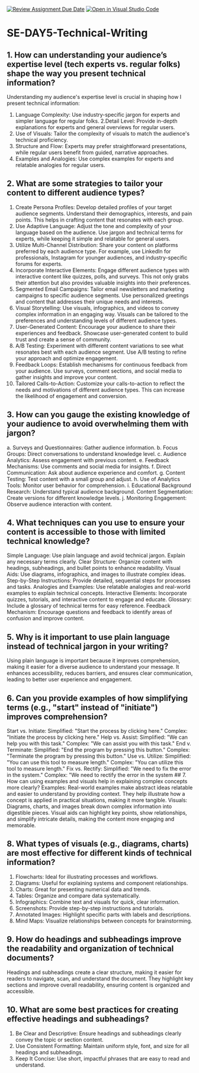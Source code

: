 [![Review Assignment Due Date](https://classroom.github.com/assets/deadline-readme-button-22041afd0340ce965d47ae6ef1cefeee28c7c493a6346c4f15d667ab976d596c.svg)](https://classroom.github.com/a/zsAR-pyY)
[![Open in Visual Studio Code](https://classroom.github.com/assets/open-in-vscode-2e0aaae1b6195c2367325f4f02e2d04e9abb55f0b24a779b69b11b9e10269abc.svg)](https://classroom.github.com/online_ide?assignment_repo_id=18506291&assignment_repo_type=AssignmentRepo)
# SE-DAY5-Technical-Writing
## 1. How can understanding your audience’s expertise level (tech experts vs. regular folks) shape the way you present technical information?
Understanding my audience's expertise level is crucial in shaping how I present technical information:
1. Language Complexity: Use industry-specific jargon for experts and simpler language for regular folks.
2.Detail Level: Provide in-depth explanations for experts and general overviews for regular users.
3. Use of Visuals: Tailor the complexity of visuals to match the audience's technical proficiency.
4. Structure and Flow: Experts may prefer straightforward presentations, while regular users benefit from guided, narrative approaches.
5. Examples and Analogies: Use complex examples for experts and relatable analogies for regular users.
   
## 2. What are some strategies to tailor your content to different audience types?
1. Create Persona Profiles: Develop detailed profiles of your target audience segments. Understand their demographics, interests, and pain points. This helps in crafting content that resonates with each group.
2. Use Adaptive Language: Adjust the tone and complexity of your language based on the audience. Use jargon and technical terms for experts, while keeping it simple and relatable for general users.
3. Utilize Multi-Channel Distribution: Share your content on platforms preferred by each audience type. For example, use LinkedIn for professionals, Instagram for younger audiences, and industry-specific forums for experts.
4. Incorporate Interactive Elements: Engage different audience types with interactive content like quizzes, polls, and surveys. This not only grabs their attention but also provides valuable insights into their preferences.
5. Segmented Email Campaigns: Tailor email newsletters and marketing campaigns to specific audience segments. Use personalized greetings and content that addresses their unique needs and interests.
6. Visual Storytelling: Use visuals, infographics, and videos to convey complex information in an engaging way. Visuals can be tailored to the preferences and understanding levels of different audience types.
7. User-Generated Content: Encourage your audience to share their experiences and feedback. Showcase user-generated content to build trust and create a sense of community.
8. A/B Testing: Experiment with different content variations to see what resonates best with each audience segment. Use A/B testing to refine your approach and optimize engagement.
9. Feedback Loops: Establish mechanisms for continuous feedback from your audience. Use surveys, comment sections, and social media to gather insights and improve your content.
10. Tailored Calls-to-Action: Customize your calls-to-action to reflect the needs and motivations of different audience types. This can increase the likelihood of engagement and conversion.

## 3. How can you gauge the existing knowledge of your audience to avoid overwhelming them with jargon?
a. Surveys and Questionnaires: Gather audience information.
b. Focus Groups: Direct conversations to understand knowledge level.
c. Audience Analytics: Assess engagement with previous content.
e. Feedback Mechanisms: Use comments and social media for insights.
f. Direct Communication: Ask about audience experience and comfort.
g. Content Testing: Test content with a small group and adjust.
h. Use of Analytics Tools: Monitor user behavior for comprehension.
i. Educational Background Research: Understand typical audience background.
Content Segmentation: Create versions for different knowledge levels.
j. Monitoring Engagement: Observe audience interaction with content.

## 4. What techniques can you use to ensure your content is accessible to those with limited technical knowledge?
Simple Language: Use plain language and avoid technical jargon. Explain any necessary terms clearly.
Clear Structure: Organize content with headings, subheadings, and bullet points to enhance readability.
Visual Aids: Use diagrams, infographics, and images to illustrate complex ideas.
Step-by-Step Instructions: Provide detailed, sequential steps for processes and tasks.
Analogies and Examples: Use relatable analogies and real-world examples to explain technical concepts.
Interactive Elements: Incorporate quizzes, tutorials, and interactive content to engage and educate.
Glossary: Include a glossary of technical terms for easy reference.
Feedback Mechanism: Encourage questions and feedback to identify areas of confusion and improve content.

## 5. Why is it important to use plain language instead of technical jargon in your writing?
Using plain language is important because it improves comprehension, making it easier for a diverse audience to understand your message. It enhances accessibility, reduces barriers, and ensures clear communication, leading to better user experience and engagement.

## 6. Can you provide examples of how simplifying terms (e.g., "start" instead of "initiate") improves comprehension?
Start vs. Initiate:
Simplified: "Start the process by clicking here."
Complex: "Initiate the process by clicking here."
Help vs. Assist:
Simplified: "We can help you with this task."
Complex: "We can assist you with this task."
End v. Terminate:
Simplified: "End the program by pressing this button."
Complex: "Terminate the program by pressing this button."
Use vs. Utilize:
Simplified: "You can use this tool to measure length."
Complex: "You can utilize this tool to measure length."
Fix vs. Rectify:
Simplified: "We need to fix the error in the system."
Complex: "We need to rectify the error in the system                                                                                                                                                                                                                                                                                                                                                                                                                                                                          ## 7. How can using examples and visuals help in explaining complex concepts more clearly?
Examples: Real-world examples make abstract ideas relatable and easier to understand by providing context. They help illustrate how a concept is applied in practical situations, making it more tangible.
Visuals: Diagrams, charts, and images break down complex information into digestible pieces. Visual aids can highlight key points, show relationships, and simplify intricate details, making the content more engaging and memorable.

## 8. What types of visuals (e.g., diagrams, charts) are most effective for different kinds of technical information?
1. Flowcharts: Ideal for illustrating processes and workflows.
2. Diagrams: Useful for explaining systems and component relationships.
3. Charts: Great for presenting numerical data and trends.
4. Tables: Organize and compare data systematically.
5. Infographics: Combine text and visuals for quick, clear information.
6. Screenshots: Provide step-by-step instructions and tutorials.
7. Annotated Images: Highlight specific parts with labels and descriptions.
8. Mind Maps: Visualize relationships between concepts for brainstorming.
   
## 9. How do headings and subheadings improve the readability and organization of technical documents?
Headings and subheadings create a clear structure, making it easier for readers to navigate, scan, and understand the document. They highlight key sections and improve overall readability, ensuring content is organized and accessible.

## 10. What are some best practices for creating effective headings and subheadings?
1. Be Clear and Descriptive: Ensure headings and subheadings clearly convey the topic or section content.
2. Use Consistent Formatting: Maintain uniform style, font, and size for all headings and subheadings.
3. Keep It Concise: Use short, impactful phrases that are easy to read and understand.
